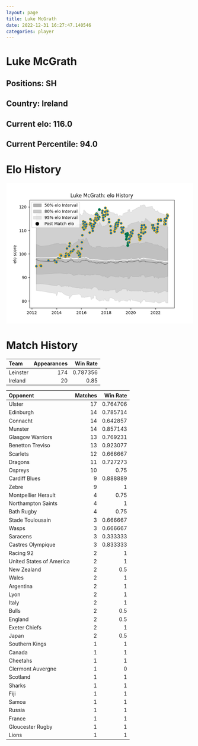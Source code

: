 ```yaml
---  
layout: page  
title: Luke McGrath  
date: 2022-12-31 16:27:47.140546  
categories: player  
---
```

# Luke McGrath

## Positions: SH

## Country: Ireland

## Current elo: 116.0

## Current Percentile: 94.0

# Elo History


![elo history](history_LukeMcGrath.png)
# Match History


| Team     |   Appearances |   Win Rate |
|:---------|--------------:|-----------:|
| Leinster |           174 |   0.787356 |
| Ireland  |            20 |   0.85     |

| Opponent                 |   Matches |   Win Rate |
|:-------------------------|----------:|-----------:|
| Ulster                   |        17 |   0.764706 |
| Edinburgh                |        14 |   0.785714 |
| Connacht                 |        14 |   0.642857 |
| Munster                  |        14 |   0.857143 |
| Glasgow Warriors         |        13 |   0.769231 |
| Benetton Treviso         |        13 |   0.923077 |
| Scarlets                 |        12 |   0.666667 |
| Dragons                  |        11 |   0.727273 |
| Ospreys                  |        10 |   0.75     |
| Cardiff Blues            |         9 |   0.888889 |
| Zebre                    |         9 |   1        |
| Montpellier Herault      |         4 |   0.75     |
| Northampton Saints       |         4 |   1        |
| Bath Rugby               |         4 |   0.75     |
| Stade Toulousain         |         3 |   0.666667 |
| Wasps                    |         3 |   0.666667 |
| Saracens                 |         3 |   0.333333 |
| Castres Olympique        |         3 |   0.833333 |
| Racing 92                |         2 |   1        |
| United States of America |         2 |   1        |
| New Zealand              |         2 |   0.5      |
| Wales                    |         2 |   1        |
| Argentina                |         2 |   1        |
| Lyon                     |         2 |   1        |
| Italy                    |         2 |   1        |
| Bulls                    |         2 |   0.5      |
| England                  |         2 |   0.5      |
| Exeter Chiefs            |         2 |   1        |
| Japan                    |         2 |   0.5      |
| Southern Kings           |         1 |   1        |
| Canada                   |         1 |   1        |
| Cheetahs                 |         1 |   1        |
| Clermont Auvergne        |         1 |   0        |
| Scotland                 |         1 |   1        |
| Sharks                   |         1 |   1        |
| Fiji                     |         1 |   1        |
| Samoa                    |         1 |   1        |
| Russia                   |         1 |   1        |
| France                   |         1 |   1        |
| Gloucester Rugby         |         1 |   1        |
| Lions                    |         1 |   1        |
